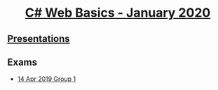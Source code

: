
# <a href="https://softuni.bg/trainings/2613/csharp-web-basics-january-2020"><p align="center"> C# Web Basics - January 2020<p>
</a>



## <a href="https://github.com/PhilShishov/Software-University/tree/master/C%23%20Web%20Basics/Presentations" >Presentations</a> 


## Exams
- <a href="https://github.com/PhilShishov/Software-University/tree/master/JS%20Apps/Exams/JSApp_Exam14Apr2019_1" >14 Apr 2019 Group 1</a> 
